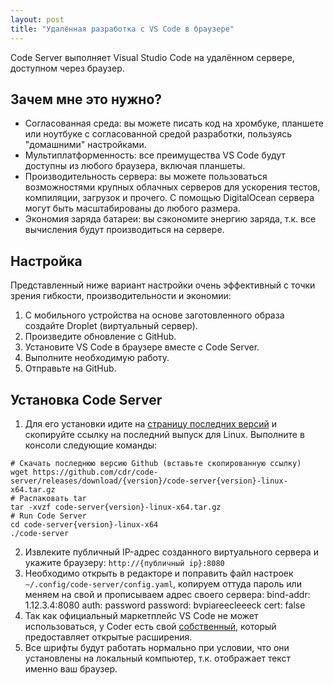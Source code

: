 ```yaml
---
layout: post
title: "Удалённая разработка с VS Code в браузере"
---
```

Code Server выполняет Visual Studio Code на удалённом сервере, доступном через браузер.

## Зачем мне это нужно?
* Согласованная среда: вы можете писать код на хромбуке, планшете или ноутбуке с согласованной средой разработки, пользуясь "домашними" настройками.
* Мультиплатформенность: все преимущества VS Code будут доступны из любого браузера, включая планшеты.
* Производительность сервера: вы можете пользоваться возможностями крупных облачных серверов для ускорения тестов, компиляции, загрузок и прочего. С помощью DigitalOcean сервера могут быть масштабированы до любого размера.
* Экономия заряда батареи: вы сэкономите энергию заряда, т.к. все вычисления будут производиться на сервере.

## Настройка
Представленный ниже вариант настройки очень эффективный с точки зрения гибкости, производительности и экономии:
1. С мобильного устройства на основе заготовленного образа создайте Droplet (виртуальный сервер).
2. Произведите обновление с GitHub.
3. Установите VS Code в браузере вместе с Code Server.
4. Выполните необходимую работу.
5. Отправьте на GitHub.

## Установка Code Server
1. Для его установки идите на [страницу последних версий](https://github.com/cdr/code-server/releases/latest) и скопируйте ссылку на последний выпуск для Linux. Выполните в консоли следующие команды:
```
# Скачать последнюю версию Github (вставьте скопированную ссылку)
wget https://github.com/cdr/code-server/releases/download/{version}/code-server{version}-linux-x64.tar.gz
# Распаковать tar
tar -xvzf code-server{version}-linux-x64.tar.gz
# Run Code Server
cd code-server{version}-linux-x64
./code-server
```
2. Извлеките публичный IP-адрес созданного виртуального сервера и укажите браузеру: `http://{публичный ip}:8080`
3. Необходимо открыть в редакторе и поправить файл настроек `~/.config/code-server/config.yaml`, копируем оттуда пароль или меняем на свой и прописываем адрес своего сервера:
  bind-addr: 1.12.3.4:8080
  auth: password
  password: bvpiareecleeeck
  cert: false
1. Так как официальный маркетплейс VS Code не может использоваться, у Coder есть свой [собственный](https://github.com/cdr/code-server#extensions), который предоставляет открытые расширения.
2. Все шрифты будут работать нормально при условии, что они установлены на локальный компьютер, т.к. отображает текст именно ваш браузер.
